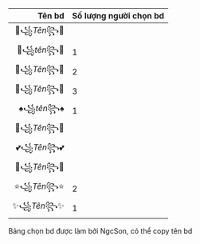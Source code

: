 |   Tên bd  | Số lượng người chọn bd |
|----------:|------------------------|
| 💖꧁_Tên_꧂💖 |                        |
| 🌸꧁_tên_꧂🌸 |            1           |
| 🧿꧁_Tên_꧂🧿 |            2           |
| 🎀꧁_Tên_꧂🎀 |            3           |
| ♠️꧁_tên_꧂♠ |            1           |
| 🌷꧁_Tên_꧂🌷 |                        |
| 💕꧁_Tên_꧂💕 |                        |
| 🦋꧁_Tên_꧂🦋 |                        |
| ⭐꧁_Tên_꧂⭐ |            2           |
| ✨꧁_Tên_꧂✨ |            1           |


Bảng chọn bd được làm bởi NgcSon, có thể copy tên bd
